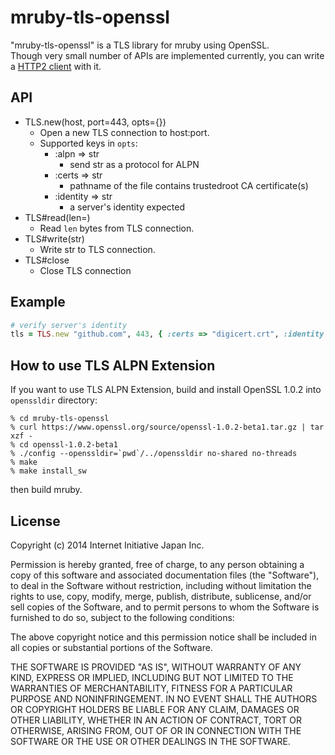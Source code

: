 # mruby-tls-openssl

"mruby-tls-openssl" is a TLS library for mruby using OpenSSL.  
Though very small number of APIs are implemented currently, you can write a [HTTP2 client](https://github.com/iij/mruby-tls-openssl/blob/master/http2.rb) with it.

## API

 - TLS.new(host, port=443, opts={})
   - Open a new TLS connection to host:port.
   - Supported keys in `opts`:
     - :alpn => str
       - send str as a protocol for ALPN
     - :certs => str
       - pathname of the file contains trustedroot CA certificate(s)
     - :identity => str
       - a server's identity expected
 - TLS#read(len=)
   - Read `len` bytes from TLS connection.
 - TLS#write(str)
   - Write str to TLS connection.
 - TLS#close
   - Close TLS connection

## Example

```Ruby
# verify server's identity
tls = TLS.new "github.com", 443, { :certs => "digicert.crt", :identity => "github.com" }
```

## How to use TLS ALPN Extension

If you want to use TLS ALPN Extension, build and install OpenSSL 1.0.2
into `openssldir` directory:

```
% cd mruby-tls-openssl
% curl https://www.openssl.org/source/openssl-1.0.2-beta1.tar.gz | tar xzf -
% cd openssl-1.0.2-beta1
% ./config --openssldir=`pwd`/../openssldir no-shared no-threads
% make
% make install_sw
```

then build mruby.


## License

Copyright (c) 2014 Internet Initiative Japan Inc.

Permission is hereby granted, free of charge, to any person obtaining a 
copy of this software and associated documentation files (the "Software"), 
to deal in the Software without restriction, including without limitation 
the rights to use, copy, modify, merge, publish, distribute, sublicense, 
and/or sell copies of the Software, and to permit persons to whom the 
Software is furnished to do so, subject to the following conditions:

The above copyright notice and this permission notice shall be included in 
all copies or substantial portions of the Software.

THE SOFTWARE IS PROVIDED "AS IS", WITHOUT WARRANTY OF ANY KIND, EXPRESS OR 
IMPLIED, INCLUDING BUT NOT LIMITED TO THE WARRANTIES OF MERCHANTABILITY, 
FITNESS FOR A PARTICULAR PURPOSE AND NONINFRINGEMENT. IN NO EVENT SHALL THE 
AUTHORS OR COPYRIGHT HOLDERS BE LIABLE FOR ANY CLAIM, DAMAGES OR OTHER 
LIABILITY, WHETHER IN AN ACTION OF CONTRACT, TORT OR OTHERWISE, ARISING 
FROM, OUT OF OR IN CONNECTION WITH THE SOFTWARE OR THE USE OR OTHER 
DEALINGS IN THE SOFTWARE.
